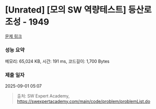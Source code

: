 # [Unrated] [모의 SW 역량테스트] 등산로 조성 - 1949 

[문제 링크](https://swexpertacademy.com/main/code/problem/problemDetail.do?contestProbId=AV5PoOKKAPIDFAUq) 

### 성능 요약

메모리: 65,024 KB, 시간: 191 ms, 코드길이: 1,700 Bytes

### 제출 일자

2025-09-01 05:07



> 출처: SW Expert Academy, https://swexpertacademy.com/main/code/problem/problemList.do